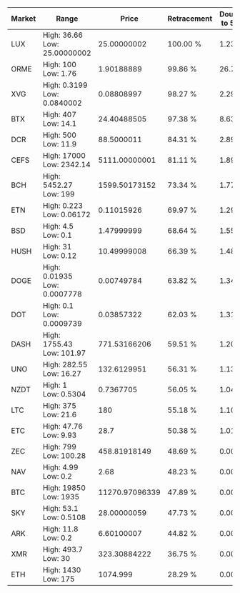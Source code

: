 | Market | Range | Price| Retracement | Doubles to 50% |
| --- | --- | --- | --- | --- |
| LUX | High: 36.66<br />Low: 25.00000002 | 25.00000002 | 100.00 % | 1.23 |
| ORME | High: 100<br />Low: 1.76 | 1.90188889 | 99.86 % | 26.75 |
| XVG | High: 0.3199<br />Low: 0.0840002 | 0.08808997 | 98.27 % | 2.29 |
| BTX | High: 407<br />Low: 14.1 | 24.40488505 | 97.38 % | 8.63 |
| DCR | High: 500<br />Low: 11.9 | 88.5000011 | 84.31 % | 2.89 |
| CEFS | High: 17000<br />Low: 2342.14 | 5111.00000001 | 81.11 % | 1.89 |
| BCH | High: 5452.27<br />Low: 199 | 1599.50173152 | 73.34 % | 1.77 |
| ETN | High: 0.223<br />Low: 0.06172 | 0.11015926 | 69.97 % | 1.29 |
| BSD | High: 4.5<br />Low: 0.1 | 1.47999999 | 68.64 % | 1.55 |
| HUSH | High: 31<br />Low: 0.12 | 10.49999008 | 66.39 % | 1.48 |
| DOGE | High: 0.01935<br />Low: 0.0007778 | 0.00749784 | 63.82 % | 1.34 |
| DOT | High: 0.1<br />Low: 0.0009739 | 0.03857322 | 62.03 % | 1.31 |
| DASH | High: 1755.43<br />Low: 101.97 | 771.53166206 | 59.51 % | 1.20 |
| UNO | High: 282.55<br />Low: 16.27 | 132.6129951 | 56.31 % | 1.13 |
| NZDT | High: 1<br />Low: 0.5304 | 0.7367705 | 56.05 % | 1.04 |
| LTC | High: 375<br />Low: 21.6 | 180 | 55.18 % | 1.10 |
| ETC | High: 47.76<br />Low: 9.93 | 28.7 | 50.38 % | 1.01 |
| ZEC | High: 799<br />Low: 100.28 | 458.81918149 | 48.69 % | 0.00 |
| NAV | High: 4.99<br />Low: 0.2 | 2.68 | 48.23 % | 0.00 |
| BTC | High: 19850<br />Low: 1935 | 11270.97096339 | 47.89 % | 0.00 |
| SKY | High: 53.1<br />Low: 0.5108 | 28.00000059 | 47.73 % | 0.00 |
| ARK | High: 11.8<br />Low: 0.2 | 6.60100007 | 44.82 % | 0.00 |
| XMR | High: 493.7<br />Low: 30 | 323.30884222 | 36.75 % | 0.00 |
| ETH | High: 1430<br />Low: 175 | 1074.999 | 28.29 % | 0.00 |
